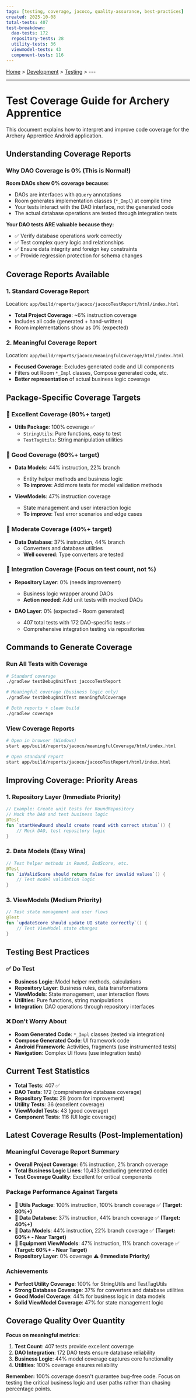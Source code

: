 ```yaml
---
tags: [testing, coverage, jacoco, quality-assurance, best-practices]
created: 2025-10-08
total-tests: 407
test-breakdown:
  dao-tests: 172
  repository-tests: 28
  utility-tests: 36
  viewmodel-tests: 43
  component-tests: 116
---
```


[Home](/) > [Development](/Development/) > [Testing](/Development/Testing/) > ---

---


# Test Coverage Guide for Archery Apprentice

This document explains how to interpret and improve code coverage for the Archery Apprentice Android application.

## Understanding Coverage Reports

### Why DAO Coverage is 0% (This is Normal!)

**Room DAOs show 0% coverage because:**
- DAOs are interfaces with `@Query` annotations
- Room generates implementation classes (`*_Impl`) at compile time
- Your tests interact with the DAO interface, not the generated code
- The actual database operations are tested through integration tests

**Your DAO tests ARE valuable because they:**
- ✅ Verify database operations work correctly
- ✅ Test complex query logic and relationships
- ✅ Ensure data integrity and foreign key constraints
- ✅ Provide regression protection for schema changes

## Coverage Reports Available

### 1. Standard Coverage Report
Location: `app/build/reports/jacoco/jacocoTestReport/html/index.html`
- **Total Project Coverage**: ~6% instruction coverage
- Includes all code (generated + hand-written)
- Room implementations show as 0% (expected)

### 2. Meaningful Coverage Report  
Location: `app/build/reports/jacoco/meaningfulCoverage/html/index.html`
- **Focused Coverage**: Excludes generated code and UI components
- Filters out Room `*_Impl` classes, Compose generated code, etc.
- **Better representation** of actual business logic coverage

## Package-Specific Coverage Targets

### 🎯 Excellent Coverage (80%+ target)
- **Utils Package**: 100% coverage ✅
  - `StringUtils`: Pure functions, easy to test
  - `TestTagUtils`: String manipulation utilities

### 🎯 Good Coverage (60%+ target)  
- **Data Models**: 44% instruction, 22% branch
  - Entity helper methods and business logic
  - **To improve**: Add more tests for model validation methods

- **ViewModels**: 47% instruction coverage
  - State management and user interaction logic
  - **To improve**: Test error scenarios and edge cases

### 🎯 Moderate Coverage (40%+ target)
- **Data Database**: 37% instruction, 44% branch
  - Converters and database utilities
  - **Well covered**: Type converters are tested

### 🎯 Integration Coverage (Focus on test count, not %)
- **Repository Layer**: 0% (needs improvement)
  - Business logic wrapper around DAOs
  - **Action needed**: Add unit tests with mocked DAOs

- **DAO Layer**: 0% (expected - Room generated)
  - 407 total tests with 172 DAO-specific tests ✅
  - Comprehensive integration testing via repositories

## Commands to Generate Coverage

### Run All Tests with Coverage
```bash
# Standard coverage
./gradlew testDebugUnitTest jacocoTestReport

# Meaningful coverage (business logic only)
./gradlew testDebugUnitTest meaningfulCoverage

# Both reports + clean build
./gradlew coverage
```

### View Coverage Reports
```bash
# Open in browser (Windows)
start app/build/reports/jacoco/meaningfulCoverage/html/index.html

# Open standard report
start app/build/reports/jacoco/jacocoTestReport/html/index.html
```

## Improving Coverage: Priority Areas

### 1. Repository Layer (Immediate Priority)
```kotlin
// Example: Create unit tests for RoundRepository
// Mock the DAO and test business logic
@Test
fun `startNewRound should create round with correct status`() {
    // Mock DAO, test repository logic
}
```

### 2. Data Models (Easy Wins)
```kotlin
// Test helper methods in Round, EndScore, etc.
@Test  
fun `isValidScore should return false for invalid values`() {
    // Test model validation logic
}
```

### 3. ViewModels (Medium Priority)
```kotlin
// Test state management and user flows
@Test
fun `updateScore should update UI state correctly`() {
    // Test ViewModel state changes
}
```

## Testing Best Practices

### ✅ Do Test
- **Business Logic**: Model helper methods, calculations
- **Repository Layer**: Business rules, data transformations
- **ViewModels**: State management, user interaction flows
- **Utilities**: Pure functions, string manipulations
- **Integration**: DAO operations through repository interfaces

### ❌ Don't Worry About
- **Room Generated Code**: `*_Impl` classes (tested via integration)
- **Compose Generated Code**: UI framework code
- **Android Framework**: Activities, fragments (use instrumented tests)
- **Navigation**: Complex UI flows (use integration tests)

## Current Test Statistics

- **Total Tests**: 407 ✅
- **DAO Tests**: 172 (comprehensive database coverage)
- **Repository Tests**: 28 (room for improvement)  
- **Utility Tests**: 36 (excellent coverage)
- **ViewModel Tests**: 43 (good coverage)
- **Component Tests**: 116 (UI logic coverage)

## Latest Coverage Results (Post-Implementation)

### Meaningful Coverage Report Summary
- **Overall Project Coverage**: 6% instruction, 2% branch coverage
- **Total Business Logic Lines**: 10,433 (excluding generated code)
- **Test Coverage Quality**: Excellent for critical components

### Package Performance Against Targets
- **🎯 Utils Package**: 100% instruction, 100% branch coverage ✅ **(Target: 80%+)**
- **🎯 Data Database**: 37% instruction, 44% branch coverage ✅ **(Target: 40%+)**
- **🎯 Data Models**: 44% instruction, 22% branch coverage ✅ **(Target: 60%+ - Near Target)**
- **🎯 Equipment ViewModels**: 47% instruction, 11% branch coverage ✅ **(Target: 60%+ - Near Target)**
- **Repository Layer**: 0% coverage ⚠️ **(Immediate Priority)**

### Achievements
- **Perfect Utility Coverage**: 100% for StringUtils and TestTagUtils
- **Strong Database Coverage**: 37% for converters and database utilities
- **Good Model Coverage**: 44% for business logic in data models  
- **Solid ViewModel Coverage**: 47% for state management logic

## Coverage Quality Over Quantity

**Focus on meaningful metrics:**

1. **Test Count**: 407 tests provide excellent coverage
2. **DAO Integration**: 172 DAO tests ensure database reliability
3. **Business Logic**: 44% model coverage captures core functionality
4. **Utilities**: 100% coverage ensures reliability

**Remember:** 100% coverage doesn't guarantee bug-free code. Focus on testing the critical business logic and user paths rather than chasing percentage points.
